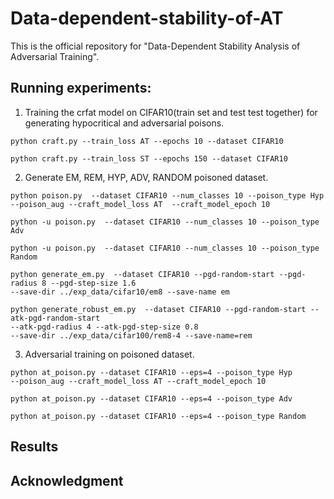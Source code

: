 # Data-dependent-stability-of-AT
This is the official repository for "Data-Dependent Stability Analysis of Adversarial Training".  
## Running experiments:  
1. Training the crfat model on CIFAR10(train set and test test together) for generating hypocritical and adversarial poisons.  
  ```
  python craft.py --train_loss AT --epochs 10 --dataset CIFAR10
  ```     
  ```
  python craft.py --train_loss ST --epochs 150 --dataset CIFAR10
  ```
2. Generate EM, REM, HYP, ADV, RANDOM poisoned dataset.  
  ```
  python poison.py  --dataset CIFAR10 --num_classes 10 --poison_type Hyp   
  --poison_aug --craft_model_loss AT  --craft_model_epoch 10
  ```    
  ```
  python -u poison.py  --dataset CIFAR10 --num_classes 10 --poison_type Adv
  ```      
  ```
  python -u poison.py  --dataset CIFAR10 --num_classes 10 --poison_type Random
  ```         
  ```
  python generate_em.py  --dataset CIFAR10 --pgd-random-start --pgd-radius 8 --pgd-step-size 1.6   
  --save-dir ../exp_data/cifar10/em8 --save-name em
  ```
  ```
  python generate_robust_em.py  --dataset CIFAR10 --pgd-random-start --atk-pgd-random-start
  --atk-pgd-radius 4 --atk-pgd-step-size 0.8  
  --save-dir ../exp_data/cifar100/rem8-4 --save-name=rem
  ```
3. Adversarial training on poisoned dataset.    
  ```
  python at_poison.py --dataset CIFAR10 --eps=4 --poison_type Hyp   
  --poison_aug --craft_model_loss AT --craft_model_epoch 10
  ```    
  ```
  python at_poison.py --dataset CIFAR10 --eps=4 --poison_type Adv
  ```   
  ```
  python at_poison.py --dataset CIFAR10 --eps=4 --poison_type Random
  ```      

## Results
## Acknowledgment
